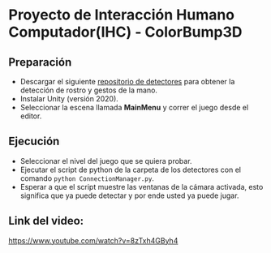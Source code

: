 # Proyecto de Interacción Humano Computador(IHC) - ColorBump3D

## Preparación

- Descargar el siguiente [repositorio de detectores](https://github.com/LoneHandyman/Face-Detector-Unity/tree/master) para obtener la detección de rostro y gestos de la mano.
- Instalar Unity (versión 2020).
- Seleccionar la escena llamada **MainMenu** y correr el juego desde el editor.

## Ejecución

- Seleccionar el nivel del juego que se quiera probar.
- Ejecutar el script de python de la carpeta de los detectores con el comando ```python ConnectionManager.py```.
- Esperar a que el script muestre las ventanas de la cámara activada, esto significa que ya puede detectar y por ende usted ya puede jugar.

## Link del video:

https://www.youtube.com/watch?v=8zTxh4GByh4

